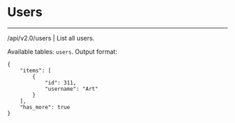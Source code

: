 # Users

---
/api/v2.0/users | List all users.

Available tables: `users`.
Output format:

    {
        "items": [
            {
                "id": 311,
                "username": "Art"
            }
        ],
        "has_more": true
    }